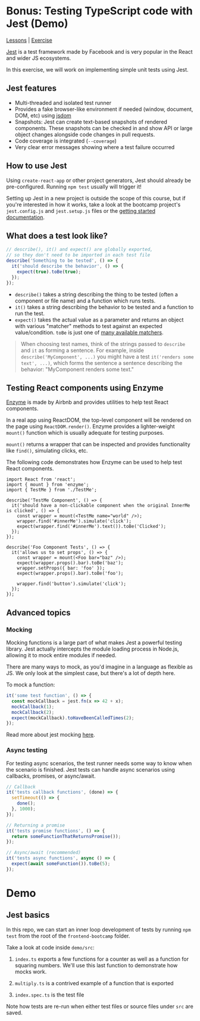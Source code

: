 # Bonus: Testing TypeScript code with Jest (Demo)

[Lessons](../../) | [Exercise](../exercise/)

[Jest](https://jestjs.io/) is a test framework made by Facebook and is very popular in the React and wider JS ecosystems.

In this exercise, we will work on implementing simple unit tests using Jest.

## Jest features

- Multi-threaded and isolated test runner
- Provides a fake browser-like environment if needed (window, document, DOM, etc) using [jsdom](https://github.com/jsdom/jsdom)
- Snapshots: Jest can create text-based snapshots of rendered components. These snapshots can be checked in and show API or large object changes alongside code changes in pull requests.
- Code coverage is integrated (`--coverage`)
- Very clear error messages showing where a test failure occurred

## How to use Jest

Using `create-react-app` or other project generators, Jest should already be pre-configured. Running `npm test` usually will trigger it!

Setting up Jest in a new project is outside the scope of this course, but if you're interested in how it works, take a look at the bootcamp project's `jest.config.js` and `jest.setup.js` files or the [getting started documentation](https://jestjs.io/docs/en/getting-started).

## What does a test look like?

```ts
// describe(), it() and expect() are globally exported,
// so they don't need to be imported in each test file
describe('Something to be tested', () => {
  it('should describe the behavior', () => {
    expect(true).toBe(true);
  });
});
```

- `describe()` takes a string describing the thing to be tested (often a component or file name) and a function which runs tests.
- `it()` takes a string describing the behavior to be tested and a function to run the test.
- `expect()` takes the actual value as a parameter and returns an object with various "matcher" methods to test against an expected value/condition. `toBe` is just one of [many available matchers](https://jestjs.io/docs/en/expect).

> When choosing test names, think of the strings passed to `describe` and `it` as forming a sentence. For example, inside  `describe('MyComponent', ...)` you might have a test `it('renders some text', ...)`, which forms the sentence a sentence describing the behavior: "MyComponent renders some text."

## Testing React components using Enzyme

[Enzyme](https://airbnb.io/enzyme/) is made by Airbnb and provides utilities to help test React components.

In a real app using ReactDOM, the top-level component will be rendered on the page using `ReactDOM.render()`. Enzyme provides a lighter-weight `mount()` function which is usually adequate for testing purposes.

`mount()` returns a wrapper that can be inspected and provides functionality like `find()`, simulating clicks, etc.

The following code demonstrates how Enzyme can be used to help test React components.

```tsx
import React from 'react';
import { mount } from 'enzyme';
import { TestMe } from './TestMe';

describe('TestMe Component', () => {
  it('should have a non-clickable component when the original InnerMe is clicked', () => {
    const wrapper = mount(<TestMe name="world" />);
    wrapper.find('#innerMe').simulate('click');
    expect(wrapper.find('#innerMe').text()).toBe('Clicked');
  });
});

describe('Foo Component Tests', () => {
  it('allows us to set props', () => {
    const wrapper = mount(<Foo bar="baz" />);
    expect(wrapper.props().bar).toBe('baz');
    wrapper.setProps({ bar: 'foo' });
    expect(wrapper.props().bar).toBe('foo');

    wrapper.find('button').simulate('click');
  });
});
```

## Advanced topics

### Mocking

Mocking functions is a large part of what makes Jest a powerful testing library. Jest actually intercepts the module loading process in Node.js, allowing it to mock entire modules if needed.

There are many ways to mock, as you'd imagine in a language as flexible as JS. We only look at the simplest case, but there's a lot of depth here.

To mock a function:

```ts
it('some test function', () => {
  const mockCallback = jest.fn(x => 42 + x);
  mockCallback(1);
  mockCallback(2);
  expect(mockCallback).toHaveBeenCalledTimes(2);
});
```

Read more about jest mocking [here](https://jestjs.io/docs/en/mock-functions.html).

### Async testing

For testing async scenarios, the test runner needs some way to know when the scenario is finished. Jest tests can handle async scenarios using callbacks, promises, or async/await.

```ts
// Callback
it('tests callback functions', (done) => {
  setTimeout(() => {
    done();
  }, 1000);
});

// Returning a promise
it('tests promise functions', () => {
  return someFunctionThatReturnsPromise());
});

// Async/await (recommended)
it('tests async functions', async () => {
  expect(await someFunction()).toBe(5);
});
```

# Demo

## Jest basics

In this repo, we can start an inner loop development of tests by running `npm test` from the root of the `frontend-bootcamp` folder.

Take a look at code inside `demo/src`:

1. `index.ts` exports a few functions for a counter as well as a function for squaring numbers. We'll use this last function to demonstrate how mocks work.

2. `multiply.ts` is a contrived example of a function that is exported

3. `index.spec.ts` is the test file

Note how tests are re-run when either test files or source files under `src` are saved.
